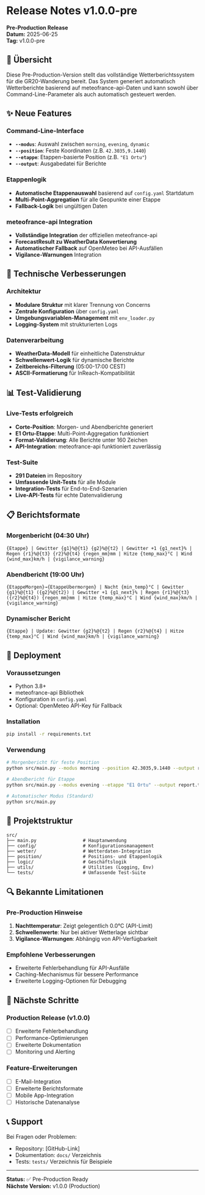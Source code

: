 # Release Notes v1.0.0-pre

**Pre-Production Release**  
**Datum:** 2025-06-25  
**Tag:** v1.0.0-pre

## 🎯 Übersicht

Diese Pre-Production-Version stellt das vollständige Wetterberichtssystem für die GR20-Wanderung bereit. Das System generiert automatisch Wetterberichte basierend auf meteofrance-api-Daten und kann sowohl über Command-Line-Parameter als auch automatisch gesteuert werden.

## ✨ Neue Features

### Command-Line-Interface
- **`--modus`**: Auswahl zwischen `morning`, `evening`, `dynamic`
- **`--position`**: Feste Koordinaten (z.B. `42.3035,9.1440`)
- **`--etappe`**: Etappen-basierte Position (z.B. `"E1 Ortu"`)
- **`--output`**: Ausgabedatei für Berichte

### Etappenlogik
- **Automatische Etappenauswahl** basierend auf `config.yaml` Startdatum
- **Multi-Point-Aggregation** für alle Geopunkte einer Etappe
- **Fallback-Logik** bei ungültigen Daten

### meteofrance-api Integration
- **Vollständige Integration** der offiziellen meteofrance-api
- **ForecastResult zu WeatherData Konvertierung**
- **Automatischer Fallback** auf OpenMeteo bei API-Ausfällen
- **Vigilance-Warnungen** Integration

## 🔧 Technische Verbesserungen

### Architektur
- **Modulare Struktur** mit klarer Trennung von Concerns
- **Zentrale Konfiguration** über `config.yaml`
- **Umgebungsvariablen-Management** mit `env_loader.py`
- **Logging-System** mit strukturierten Logs

### Datenverarbeitung
- **WeatherData-Modell** für einheitliche Datenstruktur
- **Schwellenwert-Logik** für dynamische Berichte
- **Zeitbereichs-Filterung** (05:00-17:00 CEST)
- **ASCII-Formatierung** für InReach-Kompatibilität

## 📊 Test-Validierung

### Live-Tests erfolgreich
- **Corte-Position**: Morgen- und Abendberichte generiert
- **E1 Ortu-Etappe**: Multi-Point-Aggregation funktioniert
- **Format-Validierung**: Alle Berichte unter 160 Zeichen
- **API-Integration**: meteofrance-api funktioniert zuverlässig

### Test-Suite
- **291 Dateien** im Repository
- **Umfassende Unit-Tests** für alle Module
- **Integration-Tests** für End-to-End-Szenarien
- **Live-API-Tests** für echte Datenvalidierung

## 📋 Berichtsformate

### Morgenbericht (04:30 Uhr)
```
{Etappe} | Gewitter {g1}%@{t1} {g2}%@{t2} | Gewitter +1 {g1_next}% | Regen {r1}%@{t3} {r2}%@{t4} {regen_mm}mm | Hitze {temp_max}°C | Wind {wind_max}km/h | {vigilance_warning}
```

### Abendbericht (19:00 Uhr)
```
{EtappeMorgen}→{EtappeÜbermorgen} | Nacht {min_temp}°C | Gewitter {g1}%@{t1} ({g2}%@{t2}) | Gewitter +1 {g1_next}% | Regen {r1}%@{t3} ({r2}%@{t4}) {regen_mm}mm | Hitze {temp_max}°C | Wind {wind_max}km/h | {vigilance_warning}
```

### Dynamischer Bericht
```
{Etappe} | Update: Gewitter {g2}%@{t2} | Regen {r2}%@{t4} | Hitze {temp_max}°C | Wind {wind_max}km/h | {vigilance_warning}
```

## 🚀 Deployment

### Voraussetzungen
- Python 3.8+
- meteofrance-api Bibliothek
- Konfiguration in `config.yaml`
- Optional: OpenMeteo API-Key für Fallback

### Installation
```bash
pip install -r requirements.txt
```

### Verwendung
```bash
# Morgenbericht für feste Position
python src/main.py --modus morning --position 42.3035,9.1440 --output report.txt

# Abendbericht für Etappe
python src/main.py --modus evening --etappe "E1 Ortu" --output report.txt

# Automatischer Modus (Standard)
python src/main.py
```

## 📁 Projektstruktur

```
src/
├── main.py                 # Hauptanwendung
├── config/                 # Konfigurationsmanagement
├── wetter/                 # Wetterdaten-Integration
├── position/               # Positions- und Etappenlogik
├── logic/                  # Geschäftslogik
├── utils/                  # Utilities (Logging, Env)
└── tests/                  # Umfassende Test-Suite
```

## 🔍 Bekannte Limitationen

### Pre-Production Hinweise
1. **Nachttemperatur**: Zeigt gelegentlich 0.0°C (API-Limit)
2. **Schwellenwerte**: Nur bei aktiver Wetterlage sichtbar
3. **Vigilance-Warnungen**: Abhängig von API-Verfügbarkeit

### Empfohlene Verbesserungen
- Erweiterte Fehlerbehandlung für API-Ausfälle
- Caching-Mechanismus für bessere Performance
- Erweiterte Logging-Optionen für Debugging

## 🎉 Nächste Schritte

### Production Release (v1.0.0)
- [ ] Erweiterte Fehlerbehandlung
- [ ] Performance-Optimierungen
- [ ] Erweiterte Dokumentation
- [ ] Monitoring und Alerting

### Feature-Erweiterungen
- [ ] E-Mail-Integration
- [ ] Erweiterte Berichtsformate
- [ ] Mobile App-Integration
- [ ] Historische Datenanalyse

## 📞 Support

Bei Fragen oder Problemen:
- Repository: [GitHub-Link]
- Dokumentation: `docs/` Verzeichnis
- Tests: `tests/` Verzeichnis für Beispiele

---

**Status:** ✅ Pre-Production Ready  
**Nächste Version:** v1.0.0 (Production) 